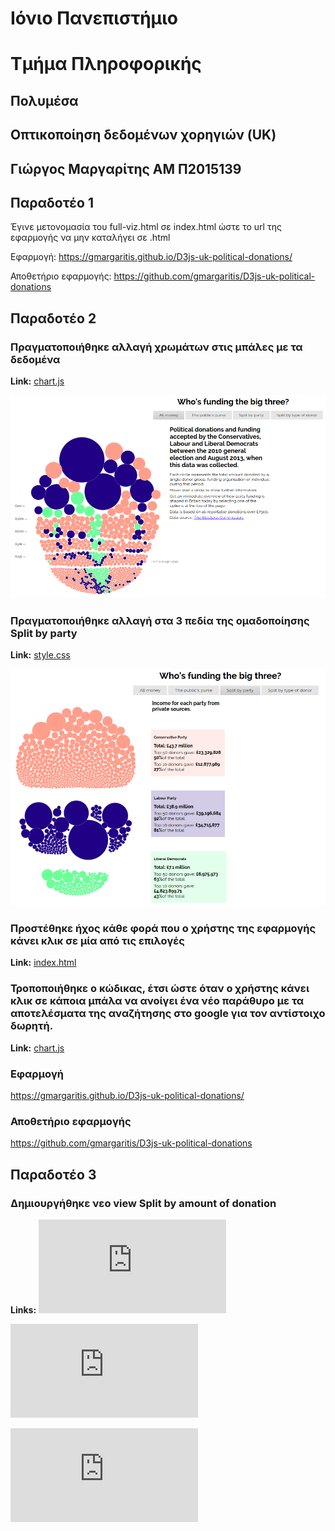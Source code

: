# Ιόνιο Πανεπιστήμιο

# Τμήμα Πληροφορικής

## Πολυμέσα

## Οπτικοποίηση δεδομένων χορηγιών (UK)

## Γιώργος Μαργαρίτης ΑΜ Π2015139

## Παραδοτέο 1

Έγινε μετονομασία του full-viz.html σε index.html ώστε το url της εφαρμογής να μην καταλήγει σε .html

Εφαρμογή: https://gmargaritis.github.io/D3js-uk-political-donations/

Αποθετήριο εφαρμογής: https://github.com/gmargaritis/D3js-uk-political-donations

## Παραδοτέο 2

### Πραγματοποιήθηκε αλλαγή χρωμάτων στις μπάλες με τα δεδομένα 

**Link:**
[chart.js](https://github.com/gmargaritis/D3js-uk-political-donations/blob/af8cacba5d4ad43a223fe1f063449d205f273cce/chart.js#L24)

![overview.png](overview.png)

### Πραγματοποιήθηκε αλλαγή στα 3 πεδία της ομαδοποίησης Split by party

**Link:**
[style.css](https://github.com/gmargaritis/D3js-uk-political-donations/blob/724cba7601d666149a09aa6bf1749c2be667d8a9/style.css#L66)

![split-by-party.png](split-by-party.png)


### Προστέθηκε ήχος κάθε φορά που ο χρήστης της εφαρμογής κάνει κλικ σε μία από τις επιλογές

**Link:**
[index.html](https://github.com/gmargaritis/D3js-uk-political-donations/blob/daecda3c5a9042609de0cddf665199f6c5353d16/index.html#L48)


### Τροποποιήθηκε ο κώδικας, έτσι ώστε όταν ο χρήστης κάνει κλικ σε κάποια μπάλα να ανοίγει ένα νέο παράθυρο με τα αποτελέσματα της αναζήτησης στο google για τον αντίστοιχο δωρητή.

**Link:**
[chart.js](https://github.com/gmargaritis/D3js-uk-political-donations/blob/af8cacba5d4ad43a223fe1f063449d205f273cce/chart.js#L95)

### Εφαρμογή
 https://gmargaritis.github.io/D3js-uk-political-donations/

### Αποθετήριο εφαρμογής
 https://github.com/gmargaritis/D3js-uk-political-donations

## Παραδοτέο 3

### Δημιουργήθηκε νεο view Split by amount of donation

**Links:** ![chart.js](https://github.com/gmargaritis/D3js-uk-political-donations/blob/%CF%80%CE%B1%CF%81%CE%B1%CE%B4%CE%BF%CF%84%CE%AD%CE%BF-3-split-by-amount/chart.js)

![index.html](https://github.com/gmargaritis/D3js-uk-political-donations/blob/%CF%80%CE%B1%CF%81%CE%B1%CE%B4%CE%BF%CF%84%CE%AD%CE%BF-3-split-by-amount/index.html)

![style.css](https://github.com/gmargaritis/D3js-uk-political-donations/blob/%CF%80%CE%B1%CF%81%CE%B1%CE%B4%CE%BF%CF%84%CE%AD%CE%BF-3-split-by-amount/style.css)
